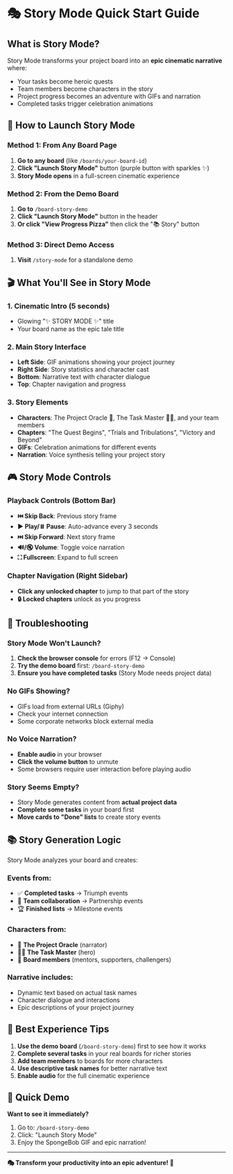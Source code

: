 # 🎭 Story Mode Quick Start Guide

## What is Story Mode?
Story Mode transforms your project board into an **epic cinematic narrative** where:
- Your tasks become heroic quests
- Team members become characters in the story
- Project progress becomes an adventure with GIFs and narration
- Completed tasks trigger celebration animations

## 🚀 How to Launch Story Mode

### Method 1: From Any Board Page
1. **Go to any board** (like `/boards/your-board-id`)
2. **Click "Launch Story Mode"** button (purple button with sparkles ✨)
3. **Story Mode opens** in a full-screen cinematic experience

### Method 2: From the Demo Board
1. **Go to** `/board-story-demo` 
2. **Click "Launch Story Mode"** button in the header
3. **Or click "View Progress Pizza"** then click the "📚 Story" button

### Method 3: Direct Demo Access
1. **Visit** `/story-mode` for a standalone demo

## 🎬 What You'll See in Story Mode

### 1. **Cinematic Intro** (5 seconds)
- Glowing "✨ STORY MODE ✨" title
- Your board name as the epic tale title

### 2. **Main Story Interface**
- **Left Side**: GIF animations showing your project journey
- **Right Side**: Story statistics and character cast
- **Bottom**: Narrative text with character dialogue
- **Top**: Chapter navigation and progress

### 3. **Story Elements**
- **Characters**: The Project Oracle 🔮, The Task Master 🦸‍♂️, and your team members
- **Chapters**: "The Quest Begins", "Trials and Tribulations", "Victory and Beyond"
- **GIFs**: Celebration animations for different events
- **Narration**: Voice synthesis telling your project story

## 🎮 Story Mode Controls

### Playback Controls (Bottom Bar)
- **⏮️ Skip Back**: Previous story frame
- **▶️ Play/⏸️ Pause**: Auto-advance every 3 seconds
- **⏭️ Skip Forward**: Next story frame
- **🔊/🔇 Volume**: Toggle voice narration
- **⛶ Fullscreen**: Expand to full screen

### Chapter Navigation (Right Sidebar)
- **Click any unlocked chapter** to jump to that part of the story
- **🔒 Locked chapters** unlock as you progress

## 🎯 Troubleshooting

### Story Mode Won't Launch?
1. **Check the browser console** for errors (F12 → Console)
2. **Try the demo board** first: `/board-story-demo`
3. **Ensure you have completed tasks** (Story Mode needs project data)

### No GIFs Showing?
- GIFs load from external URLs (Giphy)
- Check your internet connection
- Some corporate networks block external media

### No Voice Narration?
- **Enable audio** in your browser
- **Click the volume button** to unmute
- Some browsers require user interaction before playing audio

### Story Seems Empty?
- Story Mode generates content from **actual project data**
- **Complete some tasks** in your board first
- **Move cards to "Done" lists** to create story events

## 📚 Story Generation Logic

Story Mode analyzes your board and creates:

### **Events** from:
- ✅ **Completed tasks** → Triumph events
- 👥 **Team collaboration** → Partnership events  
- 🏆 **Finished lists** → Milestone events

### **Characters** from:
- 🔮 **The Project Oracle** (narrator)
- 🦸‍♂️ **The Task Master** (hero)
- 👤 **Board members** (mentors, supporters, challengers)

### **Narrative** includes:
- Dynamic text based on actual task names
- Character dialogue and interactions
- Epic descriptions of your project journey

## 🎪 Best Experience Tips

1. **Use the demo board** (`/board-story-demo`) first to see how it works
2. **Complete several tasks** in your real boards for richer stories
3. **Add team members** to boards for more characters
4. **Use descriptive task names** for better narrative text
5. **Enable audio** for the full cinematic experience

## 🚨 Quick Demo

**Want to see it immediately?**
1. Go to: `/board-story-demo`
2. Click: "Launch Story Mode" 
3. Enjoy the SpongeBob GIF and epic narration!

---

**🎭 Transform your productivity into an epic adventure! 🚀** 